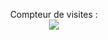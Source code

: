 <p align="center"> 
  Compteur de visites :<br>
  <img src="https://profile-counter.glitch.me/anxis/count.svg" />
</p>
